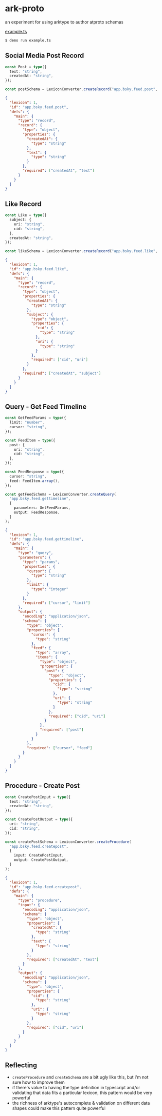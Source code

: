 # ark-proto

an experiment for using arktype to author atproto schemas

[example.ts](./example.ts)

```bash
$ deno run example.ts
```

## **Social Media Post Record**

```typescript
const Post = type({
  text: "string",
  createdAt: "string",
});

const postSchema = LexiconConverter.createRecord("app.bsky.feed.post", Post);
```

```json
{
  "lexicon": 1,
  "id": "app.bsky.feed.post",
  "defs": {
    "main": {
      "type": "record",
      "record": {
        "type": "object",
        "properties": {
          "createdAt": {
            "type": "string"
          },
          "text": {
            "type": "string"
          }
        },
        "required": ["createdAt", "text"]
      }
    }
  }
}
```

## **Like Record**

```typescript
const Like = type({
  subject: {
    uri: "string",
    cid: "string",
  },
  createdAt: "string",
});

const likeSchema = LexiconConverter.createRecord("app.bsky.feed.like", Like);
```

```json
{
  "lexicon": 1,
  "id": "app.bsky.feed.like",
  "defs": {
    "main": {
      "type": "record",
      "record": {
        "type": "object",
        "properties": {
          "createdAt": {
            "type": "string"
          },
          "subject": {
            "type": "object",
            "properties": {
              "cid": {
                "type": "string"
              },
              "uri": {
                "type": "string"
              }
            },
            "required": ["cid", "uri"]
          }
        },
        "required": ["createdAt", "subject"]
      }
    }
  }
}
```

## **Query - Get Feed Timeline**

```typescript
const GetFeedParams = type({
  limit: "number",
  cursor: "string",
});

const FeedItem = type({
  post: {
    uri: "string",
    cid: "string",
  },
});

const FeedResponse = type({
  cursor: "string",
  feed: FeedItem.array(),
});

const getFeedSchema = LexiconConverter.createQuery(
  "app.bsky.feed.gettimeline",
  {
    parameters: GetFeedParams,
    output: FeedResponse,
  }
);
```

```json
{
  "lexicon": 1,
  "id": "app.bsky.feed.gettimeline",
  "defs": {
    "main": {
      "type": "query",
      "parameters": {
        "type": "params",
        "properties": {
          "cursor": {
            "type": "string"
          },
          "limit": {
            "type": "integer"
          }
        },
        "required": ["cursor", "limit"]
      },
      "output": {
        "encoding": "application/json",
        "schema": {
          "type": "object",
          "properties": {
            "cursor": {
              "type": "string"
            },
            "feed": {
              "type": "array",
              "items": {
                "type": "object",
                "properties": {
                  "post": {
                    "type": "object",
                    "properties": {
                      "cid": {
                        "type": "string"
                      },
                      "uri": {
                        "type": "string"
                      }
                    },
                    "required": ["cid", "uri"]
                  }
                },
                "required": ["post"]
              }
            }
          },
          "required": ["cursor", "feed"]
        }
      }
    }
  }
}
```

## **Procedure - Create Post**

```typescript
const CreatePostInput = type({
  text: "string",
  createdAt: "string",
});

const CreatePostOutput = type({
  uri: "string",
  cid: "string",
});

const createPostSchema = LexiconConverter.createProcedure(
  "app.bsky.feed.createpost",
  {
    input: CreatePostInput,
    output: CreatePostOutput,
  }
);
```

```json
{
  "lexicon": 1,
  "id": "app.bsky.feed.createpost",
  "defs": {
    "main": {
      "type": "procedure",
      "input": {
        "encoding": "application/json",
        "schema": {
          "type": "object",
          "properties": {
            "createdAt": {
              "type": "string"
            },
            "text": {
              "type": "string"
            }
          },
          "required": ["createdAt", "text"]
        }
      },
      "output": {
        "encoding": "application/json",
        "schema": {
          "type": "object",
          "properties": {
            "cid": {
              "type": "string"
            },
            "uri": {
              "type": "string"
            }
          },
          "required": ["cid", "uri"]
        }
      }
    }
  }
}
```

## Reflecting

- `createProcedure` and `createSchema` are a bit ugly like this, but i'm not sure how to improve them
- if there's value to having the type definition in typescript and/or validating that data fits a particular lexicon, this pattern would be very powerful
- the richness of arktype's autocomplete & validation on different data shapes could make this pattern quite powerful
